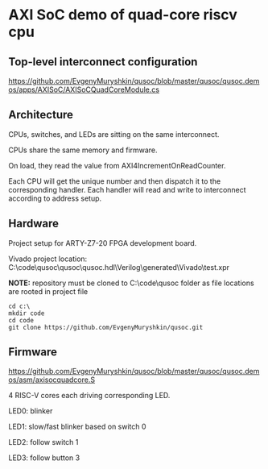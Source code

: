 # AXI SoC demo of quad-core riscv cpu

## Top-level interconnect configuration
https://github.com/EvgenyMuryshkin/qusoc/blob/master/qusoc/qusoc.demos/apps/AXISoC/AXISoCQuadCoreModule.cs

## Architecture

CPUs, switches, and LEDs are sitting on the same interconnect.

CPUs share the same memory and firmware.

On load, they read the value from AXI4IncrementOnReadCounter.

Each CPU will get the unique number and then dispatch it to the corresponding handler. Each handler will read and write to interconnect according to address setup.

## Hardware
Project setup for ARTY-Z7-20 FPGA development board.

Vivado project location: C:\code\qusoc\qusoc\qusoc.hdl\Verilog\generated\Vivado\test.xpr

**NOTE:** repository must be cloned to C:\code\qusoc folder as file locations are rooted in project file

```
cd c:\
mkdir code
cd code
git clone https://github.com/EvgenyMuryshkin/qusoc.git
```

## Firmware
https://github.com/EvgenyMuryshkin/qusoc/blob/master/qusoc/qusoc.demos/asm/axisocquadcore.S

4 RISC-V cores each driving corresponding LED.

LED0: blinker

LED1: slow/fast blinker based on switch 0

LED2: follow switch 1

LED3: follow button 3
